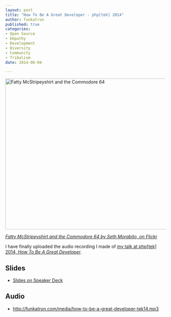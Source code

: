 ```yaml
---
layout: post
title: "How To Be A Great Developer - php[tek] 2014"
author: funkatron
published: true
categories:
- Open Source
- Empathy
- Development
- Diversity
- Community
- Tribalism
date: 2014-06-04

---
```


<a href="https://www.flickr.com/photos/twylo/3058719137" title="Fatty McStripeyshirt and the Commodore 64 by Seth Morabito, on Flickr"><img src="https://farm4.staticflickr.com/3278/3058719137_0bbe9f08a3_z.jpg?zz=1" width="640" height="472" alt="Fatty McStripeyshirt and the Commodore 64"></a>

*[Fatty McStripeyshirt and the Commodore 64 by Seth Morabito, on Flickr](https://www.flickr.com/photos/twylo/3058719137)*

I have finally uploaded the audio recording I made of [my talk at php[tek] 2014, *How To Be A Great Developer*](https://joind.in/10624).

## Slides

<script async class="speakerdeck-embed" data-id="915676b0c41c01319f3956e5c95b227b" data-ratio="1.33333333333333" src="//speakerdeck.com/assets/embed.js"></script>

* [Slides on Speaker Deck](https://speakerdeck.com/funkatron/how-to-be-a-great-developer)

## Audio

* <http://funkatron.com/media/how-to-be-a-great-developer-tek14.mp3>